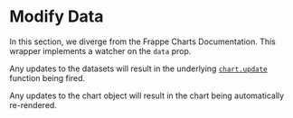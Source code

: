 # Modify Data

In this section, we diverge from the Frappe Charts Documentation. This wrapper implements a watcher on the `data` prop.

Any updates to the datasets will result in the underlying [`chart.update`](https://frappe.io/charts/docs/reference/api#update) function being fired.

Any updates to the chart object will result in the chart being automatically re-rendered.
